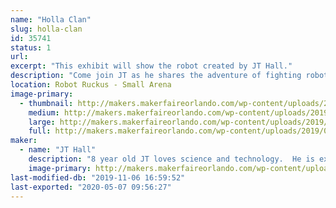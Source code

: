 ```yaml
---
name: "Holla Clan"
slug: holla-clan
id: 35741
status: 1
url: 
excerpt: "This exhibit will show the robot created by JT Hall."
description: "Come join JT as he shares the adventure of fighting robots!  He will gladly tell you all he has learned in the process!  JT is still working on his bot and will be adding some creative flare here soon!"
location: Robot Ruckus - Small Arena
image-primary:
  - thumbnail: http://makers.makerfaireorlando.com/wp-content/uploads/2019/08/JTs-Bot-150x150.jpg
    medium: http://makers.makerfaireorlando.com/wp-content/uploads/2019/08/JTs-Bot-225x300.jpg
    large: http://makers.makerfaireorlando.com/wp-content/uploads/2019/08/JTs-Bot.jpg
    full: http://makers.makerfaireorlando.com/wp-content/uploads/2019/08/JTs-Bot.jpg
maker:
  - name: "JT Hall"
    description: "8 year old JT loves science and technology.  He is excited to enter the world of robots! "
    image-primary: http://makers.makerfaireorlando.com/wp-content/uploads/2019/08/IMG_1142-683x1024.jpg
last-modified-db: "2019-11-06 16:59:52"
last-exported: "2020-05-07 09:56:27"
---
```


